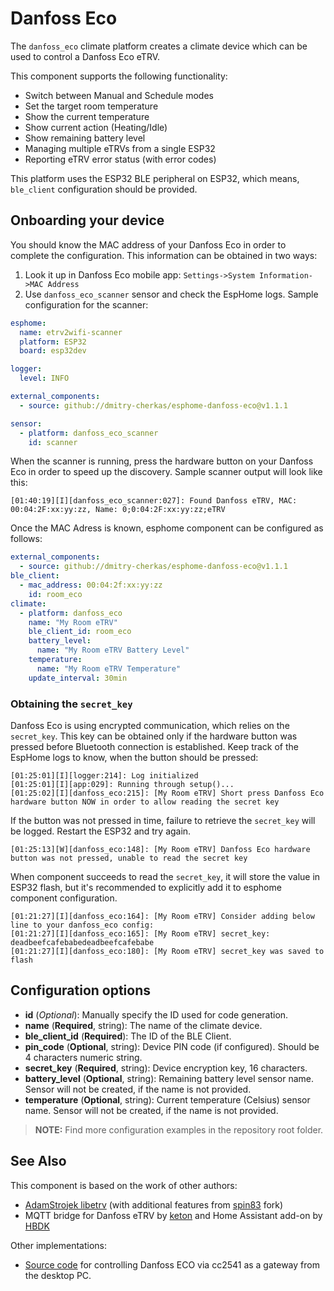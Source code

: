 Danfoss Eco
=============

The ``danfoss_eco`` climate platform creates a climate device which can be used to control a Danfoss Eco eTRV.

This component supports the following functionality:

- Switch between Manual and Schedule modes
- Set the target room temperature
- Show the current temperature
- Show current action (Heating/Idle)
- Show remaining battery level
- Managing multiple eTRVs from a single ESP32
- Reporting eTRV error status (with error codes)

This platform uses the ESP32 BLE peripheral on ESP32, which means, ``ble_client`` configuration should be provided.

Onboarding your device
------------------------
You should know the MAC address of your Danfoss Eco in order to complete the configuration. This information can be obtained in two ways:
1. Look it up in Danfoss Eco mobile app: `Settings->System Information->MAC Address`
2. Use `danfoss_eco_scanner` sensor and check the EspHome logs. Sample configuration for the scanner:
```yaml
esphome:
  name: etrv2wifi-scanner
  platform: ESP32
  board: esp32dev

logger:
  level: INFO

external_components:
  - source: github://dmitry-cherkas/esphome-danfoss-eco@v1.1.1

sensor:
  - platform: danfoss_eco_scanner
    id: scanner
```
When the scanner is running, press the hardware button on your Danfoss Eco in order to speed up the discovery. Sample scanner output will look like this:
```
[01:40:19][I][danfoss_eco_scanner:027]: Found Danfoss eTRV, MAC: 00:04:2F:xx:yy:zz, Name: 0;0:04:2F:xx:yy:zz;eTRV
```

Once the MAC Adress is known, esphome component can be configured as follows:
```yaml
external_components:
  - source: github://dmitry-cherkas/esphome-danfoss-eco@v1.1.1
ble_client:
  - mac_address: 00:04:2f:xx:yy:zz
    id: room_eco
climate:
  - platform: danfoss_eco
    name: "My Room eTRV"
    ble_client_id: room_eco
    battery_level:
      name: "My Room eTRV Battery Level"
    temperature:
      name: "My Room eTRV Temperature"
    update_interval: 30min
```

### Obtaining the `secret_key`
Danfoss Eco is using encrypted communication, which relies on the `secret_key`. This key can be obtained only if the hardware button was pressed before Bluetooth connection is established. Keep track of the EspHome logs to know, when the button should be pressed:
```
[01:25:01][I][logger:214]: Log initialized
[01:25:01][I][app:029]: Running through setup()...
[01:25:02][I][danfoss_eco:215]: [My Room eTRV] Short press Danfoss Eco hardware button NOW in order to allow reading the secret key
```
If the button was not pressed in time, failure to retrieve the `secret_key` will be logged. Restart the ESP32 and try again.
```
[01:25:13][W][danfoss_eco:148]: [My Room eTRV] Danfoss Eco hardware button was not pressed, unable to read the secret key
```

When component succeeds to read the `secret_key`, it will store the value in ESP32 flash, but it's recommended to explicitly add it to esphome component configuration.
```
[01:21:27][I][danfoss_eco:164]: [My Room eTRV] Consider adding below line to your danfoss_eco config:
[01:21:27][I][danfoss_eco:165]: [My Room eTRV] secret_key: deadbeefcafebabedeadbeefcafebabe 
[01:21:27][I][danfoss_eco:180]: [My Room eTRV] secret_key was saved to flash
```

Configuration options
------------------------

- **id** (*Optional*): Manually specify the ID used for code generation.
- **name** (**Required**, string): The name of the climate device.
- **ble_client_id** (**Required**): The ID of the BLE Client.
- **pin_code** (**Optional**, string): Device PIN code (if configured). Should be 4 characters numeric string.
- **secret_key** (**Required**, string): Device encryption key, 16 characters.
- **battery_level** (**Optional**, string): Remaining battery level sensor name. Sensor will not be created, if the name is not provided.
- **temperature** (**Optional**, string): Current temperature (Celsius) sensor name. Sensor will not be created, if the name is not provided.

> **NOTE:** Find more configuration examples in the repository root folder.


See Also
--------

This component is based on the work of other authors:
* [AdamStrojek libetrv](https://github.com/AdamStrojek/libetrv) (with additional features from [spin83](https://github.com/spin83/libetrv) fork)
* MQTT bridge for Danfoss eTRV by [keton](https://github.com/keton/etrv2mqtt) and Home Assistant add-on by [HBDK](https://github.com/HBDK/Eco2-Tools)

Other implementations:
* [Source code](https://github.com/dsltip/Danfoss-BLE) for controlling Danfoss ECO via cc2541 as a gateway from the desktop PC.